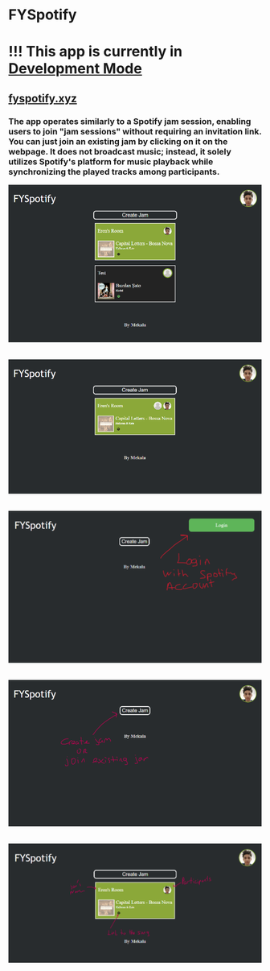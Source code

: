 # FYSpotify
 <h1> !!! This app is currently in <a href="https://developer.spotify.com/documentation/web-api/concepts/quota-modes">Development Mode</a></h1>
 <h2><a href="fyspotify.xyz">fyspotify.xyz</a> </br> </h2>
 
 <h3> The app operates similarly to a Spotify jam session, enabling users to join "jam sessions" without requiring an invitation link. You can just join an existing jam by clicking on it on the webpage. It does not broadcast music; instead, it solely utilizes Spotify's platform for music playback while synchronizing the played tracks among participants.</br></h3>
 
 
<img src="https://github.com/Mekala02/FYSpotify/blob/main/docs/5.PNG" title="" alt=""/>&nbsp;

<img src="https://github.com/Mekala02/FYSpotify/blob/main/docs/4.PNG" title="" alt=""/>&nbsp;

<img src="https://github.com/Mekala02/FYSpotify/blob/main/docs/1.PNG" title="" alt=""/>&nbsp;

<img src="https://github.com/Mekala02/FYSpotify/blob/main/docs/2.PNG" title="" alt=""/>&nbsp;

<img src="https://github.com/Mekala02/FYSpotify/blob/main/docs/3.PNG" title="" alt=""/>&nbsp;

